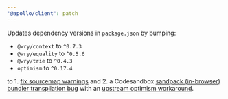 ```yaml
---
'@apollo/client': patch
---
```


Updates dependency versions in `package.json` by bumping:

- `@wry/context` to `^0.7.3`
- `@wry/equality` to `^0.5.6`
- `@wry/trie` to `^0.4.3`
- `optimism` to `^0.17.4`

to 1. [fix sourcemap warnings](https://github.com/benjamn/wryware/pull/497) and 2. a Codesandbox [sandpack (in-browser) bundler transpilation bug](https://github.com/codesandbox/sandpack/issues/940) with an [upstream optimism workaround](https://github.com/benjamn/optimism/pull/550).
